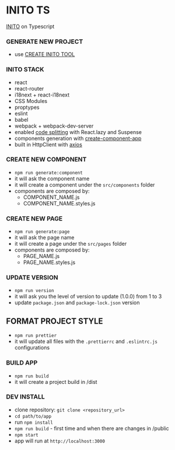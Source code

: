 # INITO TS

[INITO](https://github.com/giovannibieller/inito) on Typescript

### GENERATE NEW PROJECT

- use [CREATE INITO TOOL](https://github.com/giovannibieller/create-inito)

### INITO STACK

- react
- react-router
- i18next + react-i18next
- CSS Modules
- proptypes
- eslint
- babel
- webpack + webpack-dev-server
- enabled [code splitting](https://reactjs.org/docs/code-splitting.html) with React.lazy and Suspense
- components generation with [create-component-app](https://www.npmjs.com/package/create-component-app)
- built in HttpClient with [axios](https://axios-http.com/)

### CREATE NEW COMPONENT

- `npm run generate:component`
- it will ask the component name
- it will create a component under the `src/components` folder
- components are composed by:
  - COMPONENT_NAME.js
  - COMPONENT_NAME.styles.js

### CREATE NEW PAGE

- `npm run generate:page`
- it will ask the page name
- it will create a page under the `src/pages` folder
- components are composed by:
  - PAGE_NAME.js
  - PAGE_NAME.styles.js

### UPDATE VERSION

- `npm run version`
- it will ask you the level of version to update (1.0.0) from 1 to 3
- update `package.json` and `package-lock.json` version

## FORMAT PROJECT STYLE

- `npm run prettier`
- it will update all files with the `.prettierrc` and `.eslintrc.js` configurations

### BUILD APP

- `npm run build`
- it will create a project build in /dist

### DEV INSTALL

- clone repository: `git clone <repository_url>`
- `cd path/to/app`
- run `npm install`
- `npm run build` - first time and when there are changes in /public
- `npm start`
- app will run at `http://localhost:3000`
